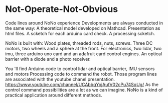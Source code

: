 # Not-Operate-Not-Obvious
Code lines around NoNo experience
Developments are always conducted in the same way:
A theoretical model developed on Mathcad. Presentation as html files.
A scketch for each arduino card check.
A processing scketch.

NoNo is built with:
Wood plates, threaded rods, nuts, screws.
Three DC motors, two wheels and a sphere at the front.
For electronics, two lidar, two imu, three arduino uno card and an adafruit card control engines. An optical barrier with a diode and a photo receiver.

You 'll find 
Arduino code to control lidar and optical barrier, IMU sensors and motors
Processing code to command the robot.
Those program lines are associated with the youtube chanel presentation.
 https://www.youtube.com/channel/UCAbbqYojAufV02cPu74SqUg/
As the control command possibilities are a lot as we can imagine.
NoNo is a kind of practical application around different methods.
